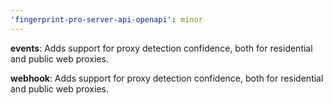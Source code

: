 ```yaml
---
'fingerprint-pro-server-api-openapi': minor
---
```


**events**: Adds support for proxy detection confidence, both for residential and public web proxies.

**webhook**: Adds support for proxy detection confidence, both for residential and public web proxies.